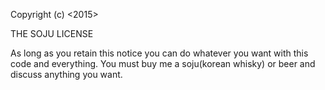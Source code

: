 Copyright (c) <2015>

THE SOJU LICENSE

As long as you retain this notice you can do whatever you want with this code and everything. 
You must buy me a soju(korean whisky) or beer and discuss anything you want.
